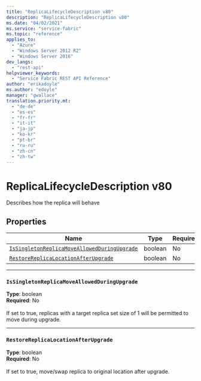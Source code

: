 ```yaml
---
title: "ReplicaLifecycleDescription v80"
description: "ReplicaLifecycleDescription v80"
ms.date: "04/02/2021"
ms.service: "service-fabric"
ms.topic: "reference"
applies_to: 
  - "Azure"
  - "Windows Server 2012 R2"
  - "Windows Server 2016"
dev_langs: 
  - "rest-api"
helpviewer_keywords: 
  - "Service Fabric REST API Reference"
author: "erikadoyle"
ms.author: "edoyle"
manager: "gwallace"
translation.priority.mt: 
  - "de-de"
  - "es-es"
  - "fr-fr"
  - "it-it"
  - "ja-jp"
  - "ko-kr"
  - "pt-br"
  - "ru-ru"
  - "zh-cn"
  - "zh-tw"
---
```

# ReplicaLifecycleDescription v80

Describes how the replica will behave

## Properties
| Name | Type | Required |
| --- | --- | --- |
| [`IsSingletonReplicaMoveAllowedDuringUpgrade`](#issingletonreplicamoveallowedduringupgrade) | boolean | No |
| [`RestoreReplicaLocationAfterUpgrade`](#restorereplicalocationafterupgrade) | boolean | No |

____
### `IsSingletonReplicaMoveAllowedDuringUpgrade`
__Type__: boolean <br/>
__Required__: No<br/>
<br/>
If set to true, replicas with a target replica set size of 1 will be permitted to move during upgrade.

____
### `RestoreReplicaLocationAfterUpgrade`
__Type__: boolean <br/>
__Required__: No<br/>
<br/>
If set to true, move/swap replica to original location after upgrade.
